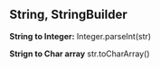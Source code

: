 ## String, StringBuilder
**String to Integer:**
Integer.parseInt(str)

**Strign to Char array** 
str.toCharArray()

